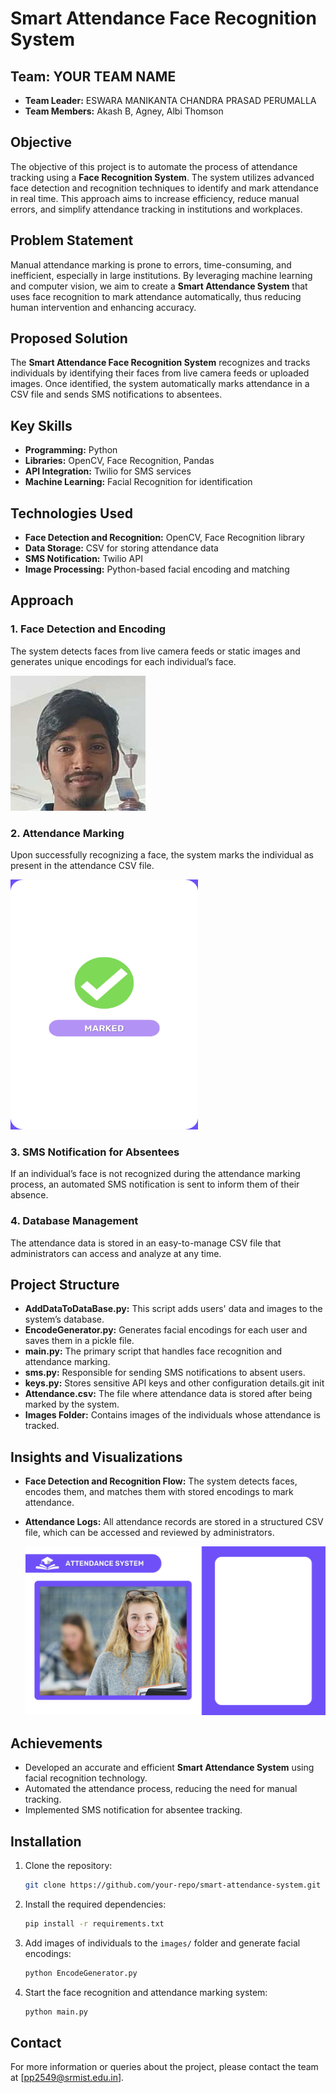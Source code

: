 # Smart Attendance Face Recognition System

## Team: YOUR TEAM NAME
- **Team Leader:** ESWARA MANIKANTA CHANDRA PRASAD PERUMALLA
- **Team Members:** Akash B, Agney, Albi Thomson

## Objective
The objective of this project is to automate the process of attendance tracking using a **Face Recognition System**. The system utilizes advanced face detection and recognition techniques to identify and mark attendance in real time. This approach aims to increase efficiency, reduce manual errors, and simplify attendance tracking in institutions and workplaces.

## Problem Statement
Manual attendance marking is prone to errors, time-consuming, and inefficient, especially in large institutions. By leveraging machine learning and computer vision, we aim to create a **Smart Attendance System** that uses face recognition to mark attendance automatically, thus reducing human intervention and enhancing accuracy.

## Proposed Solution
The **Smart Attendance Face Recognition System** recognizes and tracks individuals by identifying their faces from live camera feeds or uploaded images. Once identified, the system automatically marks attendance in a CSV file and sends SMS notifications to absentees.

## Key Skills
- **Programming:** Python
- **Libraries:** OpenCV, Face Recognition, Pandas
- **API Integration:** Twilio for SMS services
- **Machine Learning:** Facial Recognition for identification

## Technologies Used
- **Face Detection and Recognition:** OpenCV, Face Recognition library
- **Data Storage:** CSV for storing attendance data
- **SMS Notification:** Twilio API
- **Image Processing:** Python-based facial encoding and matching

## Approach

### 1. Face Detection and Encoding
The system detects faces from live camera feeds or static images and generates unique encodings for each individual’s face.

<img src="./Images/RA2111003010745.jpg" alt="Face Recognition"/>

### 2. Attendance Marking
Upon successfully recognizing a face, the system marks the individual as present in the attendance CSV file.

<img src="./Resources/Modes/3.png" alt="Attendance Marking" width="300" height="400"/>

### 3. SMS Notification for Absentees
If an individual’s face is not recognized during the attendance marking process, an automated SMS notification is sent to inform them of their absence.


### 4. Database Management
The attendance data is stored in an easy-to-manage CSV file that administrators can access and analyze at any time.

## Project Structure

- **AddDataToDataBase.py:** This script adds users' data and images to the system’s database.
- **EncodeGenerator.py:** Generates facial encodings for each user and saves them in a pickle file.
- **main.py:** The primary script that handles face recognition and attendance marking.
- **sms.py:** Responsible for sending SMS notifications to absent users.
- **keys.py:** Stores sensitive API keys and other configuration details.git init
- **Attendance.csv:** The file where attendance data is stored after being marked by the system.
- **Images Folder:** Contains images of the individuals whose attendance is tracked.

## Insights and Visualizations

- **Face Detection and Recognition Flow:** The system detects faces, encodes them, and matches them with stored encodings to mark attendance.
  

- **Attendance Logs:** All attendance records are stored in a structured CSV file, which can be accessed and reviewed by administrators.
  
  ![Attendance Logs](./Resources/background.png)

## Achievements
- Developed an accurate and efficient **Smart Attendance System** using facial recognition technology.
- Automated the attendance process, reducing the need for manual tracking.
- Implemented SMS notification for absentee tracking.

## Installation

1. Clone the repository:
    ```bash
    git clone https://github.com/your-repo/smart-attendance-system.git
    ```

2. Install the required dependencies:
    ```bash
    pip install -r requirements.txt
    ```

3. Add images of individuals to the `images/` folder and generate facial encodings:
    ```bash
    python EncodeGenerator.py
    ```

4. Start the face recognition and attendance marking system:
    ```bash
    python main.py
    ```

## Contact
For more information or queries about the project, please contact the team at [pp2549@srmist.edu.in].
